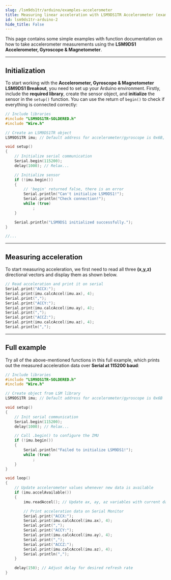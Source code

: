 ```yaml
---
slug: /lsm9ds1tr/arduino/examples-accelerometer
title: Measuring linear acceleration with LSM9DS1TR Accelerometer (example)
id: lsm9ds1tr-arduino-2 
hide_title: False
---
```


This page contains some simple examples with function documentation on how to take accelerometer measurements using the **LSM9DS1 Accelerometer, Gyroscope & Magnetometer**.

---

## Initialization

To start working with the **Accelerometer, Gyroscope & Magnetometer LSM9DS1 Breakout**, you need to set up your Arduino environment. Firstly, include the **required library**, create the sensor object, and **initialize** the sensor in the `setup()` function. You can use the return of `begin()` to check if everything is connected correctly:

```cpp
// Include libraries
#include "LSM9DS1TR-SOLDERED.h"
#include "Wire.h"

// Create an LSM9DS1TR object
LSM9DS1TR imu; // Default address for accelerometer/gyroscope is 0x6B, and magnetometer is 0x1E.

void setup()
{
    // Initialize serial communication
    Serial.begin(115200);
    delay(1000); // Relax...

    // Initialize sensor
    if (!imu.begin())
    {
        // 'begin' returned false, there is an error
        Serial.println("Can't initialize LSM9DS1!");
        Serial.println("Check connection!");
        while (true)
            ;
    }

    Serial.println("LSM9DS1 initialized successfully.");
}

//...
```

<FunctionDocumentation
functionName="imu.begin()"
description="Initializes the LSM9DS1 Accelerometer sensor, setting up communication over I2C or SPI and configuring the sensor for operation. This function also verifies the presence of the sensor on the specified I2C address or SPI bus."
returnDescription="Returns true: If initialization is successful, indicating that the sensor is properly connected and configured.Returns false: If initialization fails, indicating a connection issue or incorrect configuration."
parameters={[]}
/>

---

## Measuring acceleration 

To start measuring acceleration, we first need to read all three **(x,y,z)** directional vectors and display them as shown below.

```cpp
// Read acceleration and print it on serial
Serial.print("ACCX:");
Serial.print(imu.calcAccel(imu.ax), 4);
Serial.print(",");
Serial.print("ACCY:");
Serial.print(imu.calcAccel(imu.ay), 4);
Serial.print(",");
Serial.print("ACCZ:");
Serial.print(imu.calcAccel(imu.az), 4);
Serial.println(",");
```

<FunctionDocumentation functionName="imu.calcAccel()" description="Reads and calculates the acceleration value along the given axis from the LSM9DS1 sensor." returnDescription="Returns a floating-point number in units of g (gravitational force)." parameters={[]} />

---

## Full example

Try all of the above-mentioned functions in this full example, which prints out the measured acceleration data over **Serial at 115200 baud**:

```cpp
// Include libraries
#include "LSM9DS1TR-SOLDERED.h"
#include "Wire.h"

// Create object from LSM library
LSM9DS1TR imu; // Default address for accelerometer/gyroscope is 0x6B

void setup()
{
    // Init serial communication
    Serial.begin(115200);
    delay(1000); // Relax...

    // Call .begin() to configure the IMU
    if (!imu.begin())
    {
        Serial.println("Failed to initialize LSM9DS1!");
        while (true)
            ;
    }
}

void loop()
{
    // Update accelerometer values whenever new data is available
    if (imu.accelAvailable())
    {
        imu.readAccel(); // Update ax, ay, az variables with current data

        // Print acceleration data on Serial Monitor
        Serial.print("ACCX:");
        Serial.print(imu.calcAccel(imu.ax), 4);
        Serial.print(",");
        Serial.print("ACCY:");
        Serial.print(imu.calcAccel(imu.ay), 4);
        Serial.print(",");
        Serial.print("ACCZ:");
        Serial.print(imu.calcAccel(imu.az), 4);
        Serial.println(",");
    }

    delay(150); // Adjust delay for desired refresh rate
}
```

<QuickLink 
  title="LSM9DS1_Basic_I2C.ino" 
  description="Most basic example of use. Example using the LSM9DS1 with basic settings"
  url="https://github.com/SolderedElectronics/Soldered-LSM9DS1TR-Arduino-Library/blob/main/examples/LSM9DS1_Basic_I2C/LSM9DS1_Basic_I2C.ino" 
/>